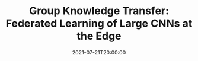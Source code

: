 ---
type: lecture
date: 2021-07-21T20:00:00
title: "Group Knowledge Transfer: Federated Learning of Large CNNs at the Edge"
thumbnail: 
presenter: Pavana Prakash
links: 
    - url: /static_files/slides/FedGKT_Group_Knowledge_Transfer_PP.pdf
      name: slides
    - url: https://www.youtube.com/watch?v=fp6QlN1g5oE&t=872s
      name: video
---